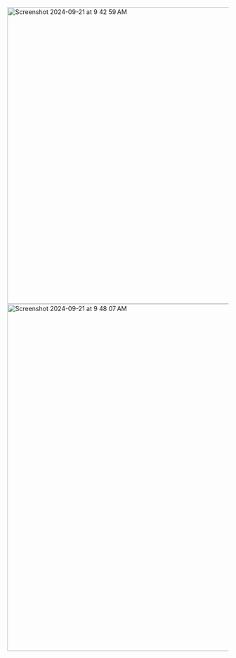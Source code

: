 <img width="676" alt="Screenshot 2024-09-21 at 9 42 59 AM" src="https://github.com/user-attachments/assets/fab1d3c7-fc73-4cc8-bb12-9d296a641693">

<img width="791" alt="Screenshot 2024-09-21 at 9 48 07 AM" src="https://github.com/user-attachments/assets/f650dc5f-62ab-4df9-b340-7951d61d457f">
